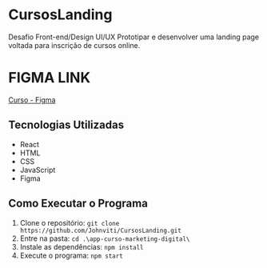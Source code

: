 # CursosLanding
Desafio Front-end/Design UI/UX   Prototipar e desenvolver uma landing page voltada para inscrição de cursos online.


# FIGMA LINK
[Curso - Figma](https://www.figma.com/file/taYY5FuGPlq2wa28To4PCx/Curso---Figma?type=design&node-id=1-2&mode=design&t=YC5DZElmK45cJ7YM-0)

## Tecnologias Utilizadas

- React
- HTML
- CSS
- JavaScript
- Figma

## Como Executar o Programa

1. Clone o repositório: `git clone https://github.com/Johnviti/CursosLanding.git`
2. Entre na pasta: `cd .\app-curso-marketing-digital\`
2. Instale as dependências: `npm install`
3. Execute o programa: `npm start`

